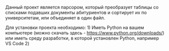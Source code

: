 Данный проект является парсором, который преобразует таблицы со списками подавших документы абитуриентов и сортирует их по университетам, или объединяет в один файл.

Для установки проекта необходимо:
        1) Иметь Python на вашем компьютере (можно скачать здесь - https://www.python.org/downloads/) или иметь среду разработки, в которой установлен Python, например VS Code
        2) 
